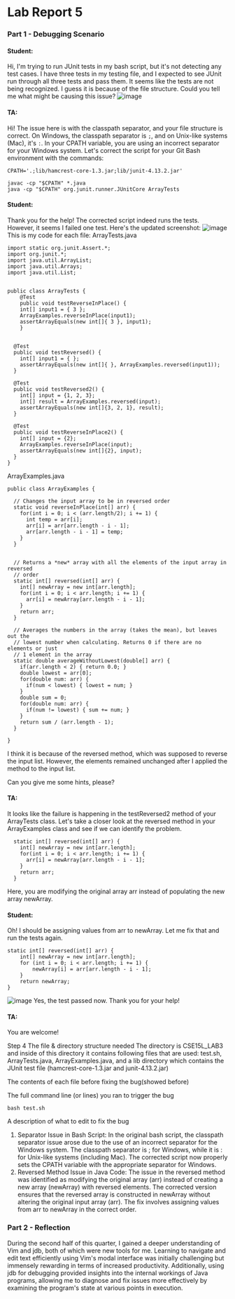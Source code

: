 # Lab Report 5

### Part 1 - Debugging Scenario

#### Student: 
Hi, I'm trying to run JUnit tests in my bash script, but it's not detecting any test cases. I have three tests in my testing file, and I expected to see JUnit run through all three tests and pass them. It seems like the tests are not being recognized. I guess it is because of the file structure. Could you tell me what might be causing this issue?
![image](https://github.com/Angelinaaaaaaaaaaaa/cse15l-lab-reports/assets/115201846/d285554a-3e52-4bb7-a239-2674d3383840)

#### TA:
Hi! The issue here is with the classpath separator, and your file structure is correct. On Windows, the classpath separator is `;`, and on Unix-like systems (Mac), it's `:`. In your CPATH variable, you are using an incorrect separator for your Windows system.
Let's correct the script for your Git Bash environment with the commands: 
```
CPATH='.;lib/hamcrest-core-1.3.jar;lib/junit-4.13.2.jar'

javac -cp "$CPATH" *.java
java -cp "$CPATH" org.junit.runner.JUnitCore ArrayTests
```

#### Student:
Thank you for the help! The corrected script indeed runs the tests. However, it seems I failed one test. Here's the updated screenshot:
![image](https://github.com/Angelinaaaaaaaaaaaa/cse15l-lab-reports/assets/115201846/3891fc96-6d0f-4d90-b8da-dbcba31ff0b0)
This is my code for each file:
ArrayTests.java
```
import static org.junit.Assert.*;
import org.junit.*;
import java.util.ArrayList;
import java.util.Arrays;
import java.util.List;


public class ArrayTests {
	@Test 
	public void testReverseInPlace() {
    int[] input1 = { 3 };
    ArrayExamples.reverseInPlace(input1);
    assertArrayEquals(new int[]{ 3 }, input1);
	}


  @Test
  public void testReversed() {
    int[] input1 = { };
    assertArrayEquals(new int[]{ }, ArrayExamples.reversed(input1));
  }
  
  @Test 
  public void testReversed2() {
    int[] input = {1, 2, 3};
    int[] result = ArrayExamples.reversed(input);
    assertArrayEquals(new int[]{3, 2, 1}, result);
  }

  @Test 
  public void testReverseInPlace2() {
    int[] input = {2};
    ArrayExamples.reverseInPlace(input);
    assertArrayEquals(new int[]{2}, input);
  }
}
```

ArrayExamples.java
```
public class ArrayExamples {

  // Changes the input array to be in reversed order
  static void reverseInPlace(int[] arr) {
    for(int i = 0; i < (arr.length/2); i += 1) {
      int temp = arr[i];
      arr[i] = arr[arr.length - i - 1];
      arr[arr.length - i - 1] = temp;
    }
  }


  // Returns a *new* array with all the elements of the input array in reversed
  // order
  static int[] reversed(int[] arr) {
    int[] newArray = new int[arr.length];
    for(int i = 0; i < arr.length; i += 1) {
      arr[i] = newArray[arr.length - i - 1];
    }
    return arr;
  }

  // Averages the numbers in the array (takes the mean), but leaves out the
  // lowest number when calculating. Returns 0 if there are no elements or just
  // 1 element in the array
  static double averageWithoutLowest(double[] arr) {
    if(arr.length < 2) { return 0.0; }
    double lowest = arr[0];
    for(double num: arr) {
      if(num < lowest) { lowest = num; }
    }
    double sum = 0;
    for(double num: arr) {
      if(num != lowest) { sum += num; }
    }
    return sum / (arr.length - 1);
  }

}
```
I think it is because of the reversed method, which was supposed to reverse the input list. However, the elements remained unchanged after I applied the method to the input list. 

Can you give me some hints, please?

#### TA:
It looks like the failure is happening in the testReversed2 method of your ArrayTests class. Let's take a closer look at the reversed method in your ArrayExamples class and see if we can identify the problem.
```
  static int[] reversed(int[] arr) {
    int[] newArray = new int[arr.length];
    for(int i = 0; i < arr.length; i += 1) {
      arr[i] = newArray[arr.length - i - 1];
    }
    return arr;
  }
```

Here, you are modifying the original array arr instead of populating the new array newArray. 

#### Student:
Oh! I should be assigning values from arr to newArray. Let me fix that and run the tests again.
```
static int[] reversed(int[] arr) {
    int[] newArray = new int[arr.length];
    for (int i = 0; i < arr.length; i += 1) {
        newArray[i] = arr[arr.length - i - 1];
    }
    return newArray;
}
```


![image](https://github.com/Angelinaaaaaaaaaaaa/cse15l-lab-reports/assets/115201846/8430d9f4-acab-4caa-9c68-39a700cd5799)
Yes, the test passed now. Thank you for your help!

#### TA:
You are welcome!

Step 4
The file & directory structure needed
The directory is CSE15L_LAB3 and inside of this directory it contains following files that are used:
test.sh, ArrayTests.java, ArrayExamples.java, and a lib directory which contains the JUnit test file (hamcrest-core-1.3.jar and junit-4.13.2.jar)

The contents of each file before fixing the bug(showed before)

The full command line (or lines) you ran to trigger the bug
```
bash test.sh
```

A description of what to edit to fix the bug
1. Separator Issue in Bash Script:
In the original bash script, the classpath separator issue arose due to the use of an incorrect separator for the Windows system. The classpath separator is ; for Windows, while it is : for Unix-like systems (including Mac). The corrected script now properly sets the CPATH variable with the appropriate separator for Windows.
2. Reversed Method Issue in Java Code:
The issue in the reversed method was identified as modifying the original array (arr) instead of creating a new array (newArray) with reversed elements.
The corrected version ensures that the reversed array is constructed in newArray without altering the original input array (arr). The fix involves assigning values from arr to newArray in the correct order.


### Part 2 - Reflection

During the second half of this quarter, I gained a deeper understanding of Vim and jdb, both of which were new tools for me. Learning to navigate and edit text efficiently using Vim's modal interface was initially challenging but immensely rewarding in terms of increased productivity. Additionally, using jdb for debugging provided insights into the internal workings of Java programs, allowing me to diagnose and fix issues more effectively by examining the program's state at various points in execution.
